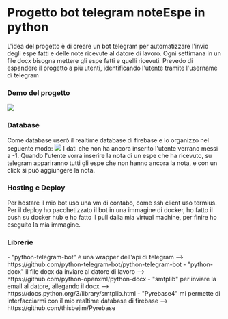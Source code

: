 <h1>Progetto bot telegram noteEspe in python</h1>
  L'idea del progetto è di creare un bot telegram per automatizzare l'invio degli espe fatti e delle note ricevute al datore di lavoro.
  Ogni settimana in un file docx bisogna mettere gli espe fatti e quelli ricevuti.
  Prevedo di espandere il progetto a più utenti, identificando l'utente tramite l'username di telegram 

<h3>Demo del progetto</h3>
<img src="https://user-images.githubusercontent.com/49570615/118365545-7c9ba480-b59d-11eb-9e89-e91620cdd34d.PNG">


<h3>Database</h3>
Come database userò il realtime database di firebase e lo organizzo nel seguente modo:
<img src = "https://user-images.githubusercontent.com/49570615/118365475-39413600-b59d-11eb-81ac-339cba93958a.PNG">
I dati che non ha ancora inserito l'utente verrano messi a -1.
Quando l'utente vorra inserire la nota di un espe che ha ricevuto, su telegram appariranno tutti gli espe che non hanno ancora la nota,
e con un click si può aggiungere la nota.

<h3>Hosting e Deploy</h3>
Per hostare il mio bot uso una vm di contabo, come ssh client uso termius.
Per il deploy ho pacchetizzato il bot in una immagine di docker, ho fatto il push su docker hub e ho fatto il pull dalla mia virtual machine, per finire ho eseguito la mia immagine.

<h3>Librerie</h3>
- "python-telegram-bot" è una wrapper dell'api di telegram --> https://github.com/python-telegram-bot/python-telegram-bot
- "python-docx" il file docx da inviare al datore di lavoro --> https://github.com/python-openxml/python-docx
- "smtplib" per inviare la email al datore, allegando il docx --> https://docs.python.org/3/library/smtplib.html
- "Pyrebase4" mi permette di interfacciarmi con il mio realtime database di firebase --> https://github.com/thisbejim/Pyrebase


